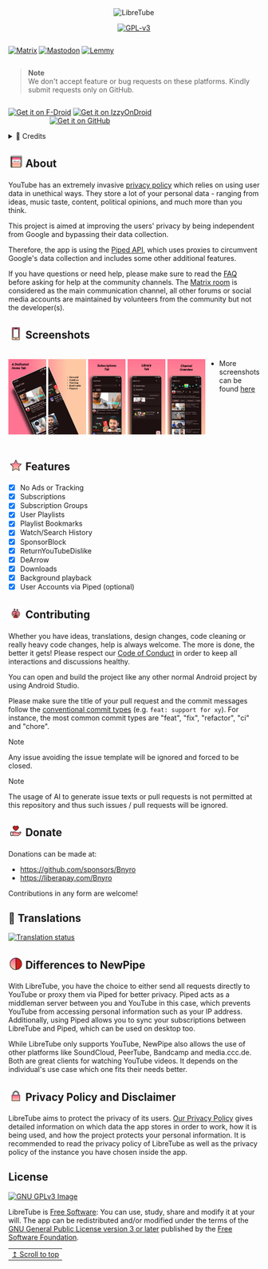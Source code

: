 <div align="center">
  <img src="https://libre-tube.github.io/images/gh-banner.png" width="auto" height="auto" alt="LibreTube">

[![GPL-v3](https://libre-tube.github.io/assets/widgets/license-widget.svg)](https://www.gnu.org/licenses/gpl-3.0.en.html)
</div><div align="center" style="width:100%; display:flex; justify-content:space-between;">

[![Matrix](https://libre-tube.github.io/assets/widgets/mat-widget.svg)](https://matrix.to/#/#LibreTube:matrix.org)
[![Mastodon](https://libre-tube.github.io/assets/widgets/mast-widget.svg)](https://fosstodon.org/@libretube)
[![Lemmy](https://libre-tube.github.io/assets/widgets/lemmy-widget.svg)](https://feddit.rocks/c/libretube)

</div>

> **Note** <br>
> We don't accept feature or bug requests on these platforms. Kindly submit requests only on GitHub.

</div><div align="center" style="width:100%; display:flex; justify-content:space-between;">

[<img src="https://libre-tube.github.io/assets/badges/fdrload.png" alt="Get it on F-Droid" width="30%">](https://f-droid.org/en/packages/com.github.libretube/)
[<img src="https://libre-tube.github.io/assets/badges/izzyload.png" alt="Get it on IzzyOnDroid" width="30%">](https://apt.izzysoft.de/fdroid/index/apk/com.github.libretube)<br/>
[<img src="https://libre-tube.github.io/assets/badges/ghload.png" alt="Get it on GitHub" width="30%">](https://github.com/libre-tube/LibreTube/releases/latest)

</div>

<details>
  <summary>📜️ Credits</summary>

<sub>Readme Design and Banners by [XelXen](https://github.com/XelXen)</sub> <br>
<sub>Readme Screenshots by [ARBoyGo](https://github.com/ARBoyGo)</sub> <br>
<sub>Readme Emoji is from [openmoji](https://openmoji.org)</sub>

  <summary>Icons</summary>

<sub>[Default App Icon](https://github.com/libre-tube/LibreTube/blob/master/app/src/main/res/mipmap-xxxhdpi/ic_launcher_round.png) by [XelXen](https://github.com/XelXen)</sub> <br>
<sub>[Boosted Bird](https://github.com/libre-tube/LibreTube/blob/master/app/src/main/res/mipmap-xxxhdpi/ic_bird_round.png) by [Margot Albert-Heuzey](https://margotdesign.ovh)</sub>

</details>

<h2 align="left">
<sub>
<img  src="fastlane/metadata/android/en-US/images/readme/about.svg"
      height="30"
      width="30">
</sub>
About
</h2>

YouTube has an extremely invasive [privacy policy](https://support.google.com/youtube/answer/10364219) which relies on using user data in unethical ways. They store a lot of your personal data - ranging from ideas, music taste, content, political opinions, and much more than you think.

This project is aimed at improving the users' privacy by being independent from Google and bypassing their data collection.

Therefore, the app is using the [Piped API](https://github.com/TeamPiped/Piped), which uses proxies to circumvent Google's data collection and includes some other additional features.

If you have questions or need help, please make sure to read the [FAQ](https://libre-tube.github.io/#faq) before asking for help at the community channels. The [Matrix room](https://matrix.to/#/#LibreTube:matrix.org) is considered as the main communication channel, all other forums or social media accounts are maintained by volunteers from the community but not the developer(s).

<h2 align="left">
<sub>
<img  src="fastlane/metadata/android/en-US/images/readme/phone.svg"
      height="30"
      width="30">
</sub>
Screenshots
</h2>

<div style="width:100%; display:flex; justify-content:space-between;">

[<img src="fastlane/metadata/android/en-US/images/phoneScreenshots/Screenshot_1.jpg" width=19% alt="Home">](fastlane/metadata/android/en-US/images/phoneScreenshots/Screenshot_1.jpg)
[<img src="fastlane/metadata/android/en-US/images/phoneScreenshots/Screenshot_2.jpg" width=19% alt="Home">](fastlane/metadata/android/en-US/images/phoneScreenshots/Screenshot_2.jpg)
[<img src="fastlane/metadata/android/en-US/images/phoneScreenshots/Screenshot_3.jpg" width=19% alt="Subscriptions">](fastlane/metadata/android/en-US/images/phoneScreenshots/Screenshot_3.jpg)
[<img src="fastlane/metadata/android/en-US/images/phoneScreenshots/Screenshot_4.jpg" width=19% alt="Library">](fastlane/metadata/android/en-US/images/phoneScreenshots/Screenshot_4.jpg)
[<img src="fastlane/metadata/android/en-US/images/phoneScreenshots/Screenshot_9.jpg" width=19% alt="Channel Overview">](fastlane/metadata/android/en-US/images/phoneScreenshots/Screenshot_9.jpg)

* More screenshots can be found [here](https://github.com/libre-tube/LibreTube/blob/master/SCREEN_SHOT.md)

</div>

<h2 align="left">
<sub>
<img  src="fastlane/metadata/android/en-US/images/readme/feature.svg"
      height="30"
      width="30">
</sub>
Features
</h2>

- [x] No Ads or Tracking
- [x] Subscriptions
- [x] Subscription Groups
- [x] User Playlists
- [x] Playlist Bookmarks
- [x] Watch/Search History
- [x] SponsorBlock
- [x] ReturnYouTubeDislike
- [x] DeArrow
- [x] Downloads
- [x] Background playback
- [x] User Accounts via Piped (optional)

<h2 align="left">
<sub>
<img  src="fastlane/metadata/android/en-US/images/readme/community.svg"
      height="30"
      width="30">
</sub>
Contributing
</h2>

Whether you have ideas, translations, design changes, code cleaning or really heavy code changes, help is always welcome. The more is done, the better it gets! Please respect our [Code of Conduct](https://github.com/libre-tube/LibreTube/blob/master/CODE_OF_CONDUCT.md) in order to keep all interactions and discussions healthy.

You can open and build the project like any other normal Android project by using Android Studio.

Please make sure the title of your pull request and the commit messages follow the [conventional commit types](https://github.com/commitizen/conventional-commit-types/blob/master/index.json) (e.g. `feat: support for xy`).
For instance, the most common commit types are "feat", "fix", "refactor", "ci" and "chore".

> [!NOTE]
> Any issue avoiding the issue template will be ignored and forced to be closed.

> [!NOTE]
> The usage of AI to generate issue texts or pull requests is not permitted at this repository and thus such issues / pull requests will be ignored.

<h2 align="left">
<sub>
<img  src="fastlane/metadata/android/en-US/images/readme/donate.svg"
      height="30"
      width="30">
</sub>
Donate
</h2>

Donations can be made at:
* <https://github.com/sponsors/Bnyro>
* <https://liberapay.com/Bnyro>

Contributions in any form are welcome!

<h2 align="left">
📝 Translations
</h2>

<a href="https://hosted.weblate.org/projects/libretube/#languages">
<img src="https://hosted.weblate.org/widgets/libretube/-/287x66-grey.png" alt="Translation status" />
</a>

<h2 align="left">
<sub>
<img  src="fastlane/metadata/android/en-US/images/readme/ltvnp.svg"
      height="30"
      width="30">
</sub>
Differences to NewPipe
</h2>

With LibreTube, you have the choice to either send all requests directly to YouTube or proxy them via Piped for better privacy. Piped acts as a middleman server between you and YouTube in this case, which prevents YouTube from accessing personal information such as your IP address. 
Additionally, using Piped allows you to sync your subscriptions between LibreTube and Piped, which can be used on desktop too.

While LibreTube only supports YouTube, NewPipe also allows the use of other platforms like SoundCloud, PeerTube, Bandcamp and media.ccc.de.<br>
Both are great clients for watching YouTube videos. It depends on the individual's use case which one fits their needs better.

<h2 align="left">
<sub>
<img  src="fastlane/metadata/android/en-US/images/readme/privacy.svg"
      height="30"
      width="30">
</sub>
Privacy Policy and Disclaimer
</h2>


LibreTube aims to protect the privacy of its users. [Our Privacy Policy](/PRIVACY_POLICY.md) gives detailed information on which data the app stores in order to work, how it is being used, and how the project protects your personal information. It is recommended to read the privacy policy of LibreTube as well as the privacy policy of the instance you have chosen inside the app.

## License
[![GNU GPLv3 Image](https://www.gnu.org/graphics/gplv3-127x51.png)](http://www.gnu.org/licenses/gpl-3.0.en.html)

LibreTube is [Free Software](https://en.wikipedia.org/wiki/Free_software): You can use, study, share and modify it at your will. The app can be redistributed and/or modified under the terms of the
[GNU General Public License version 3 or later](https://www.gnu.org/licenses/gpl.html) published by the 
[Free Software Foundation](https://www.fsf.org/).

<div align="right">
<table><td>
<a href="#start-of-content">↥ Scroll to top</a>
</td></table>
</div>
